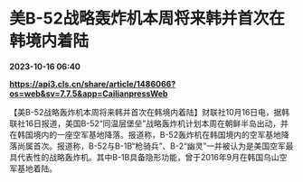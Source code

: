 # 美B-52战略轰炸机本周将来韩并首次在韩境内着陆

**2023-10-16 06:40**

**https://api3.cls.cn/share/article/1486066?os=web&sv=7.7.5&app=CailianpressWeb**

【美B-52战略轰炸机本周将来韩并首次在韩境内着陆】财联社10月16日电，据韩联社16日报道，美国B-52“同温层堡垒”战略轰炸机计划本周在朝鲜半岛出动，并在韩国境内的一座空军基地降落。报道称，B-52轰炸机在韩国境内的空军基地降落尚属首次。报道称，B-52与B-1B“枪骑兵”、B-2“幽灵”一并被认为是美国空军最具代表性的战略轰炸机。其中B-1B具备隐形功能，曾于2016年9月在韩国乌山空军基地着陆。